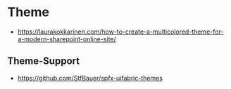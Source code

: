# Theme

- https://laurakokkarinen.com/how-to-create-a-multicolored-theme-for-a-modern-sharepoint-online-site/


## Theme-Support

- https://github.com/StfBauer/spfx-uifabric-themes